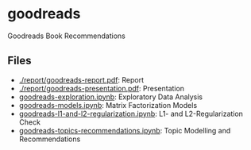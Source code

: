 # goodreads
Goodreads Book Recommendations

## Files
* [./report/goodreads-report.pdf](./report/goodreads-report.pdf): Report
* [./report/goodreads-presentation.pdf](./report/goodreads-presentation.pdf): Presentation
* [goodreads-exploration.ipynb](./goodreads-exploration.ipynb): Exploratory Data Analysis
* [goodreads-models.ipynb](./goodreads-models.ipynb): Matrix Factorization Models
* [goodreads-l1-and-l2-regularization.ipynb](./goodreads-l1-and-l2-regularization.ipynb): L1- and L2-Regularization Check
* [goodreads-topics-recommendations.ipynb](./goodreads-topics-recommendations.ipynb): Topic Modelling and Recommendations


